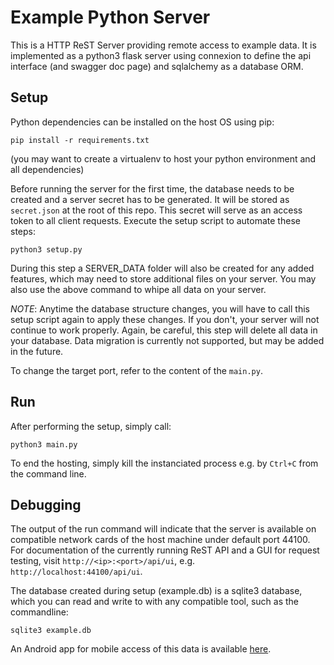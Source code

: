 # Example Python Server

This is a HTTP ReST Server providing remote access to example data. It is implemented as a python3 flask server using connexion to define the api interface (and swagger doc page) and sqlalchemy as a database ORM.

## Setup

Python dependencies can be installed on the host OS using pip:

```
pip install -r requirements.txt
```

(you may want to create a virtualenv to host your python environment and all dependencies)

Before running the server for the first time, the database needs to be created and a server secret has to be generated. It will be stored as ```secret.json``` at the root of this repo. This secret will serve as an access token to all client requests. Execute the setup script to automate these steps:

```
python3 setup.py
```

During this step a SERVER_DATA folder will also be created for any added features, which may need to store additional files on your server. You may also use the above command to whipe all data on your server. 

*NOTE*: Anytime the database structure changes, you will have to call this setup script again to apply these changes. If you don't, your server will not continue to work properly. Again, be careful, this step will delete all data in your database. Data migration is currently not supported, but may be added in the future. 

To change the target port, refer to the content of the ```main.py```.

## Run

After performing the setup, simply call:

```
python3 main.py
```

To end the hosting, simply kill the instanciated process e.g. by ```Ctrl+C``` from the command line.

## Debugging

The output of the run command will indicate that the server is available on compatible network cards of the host machine under default port 44100. For documentation of the currently running ReST API and a GUI for request testing, visit ```http://<ip>:<port>/api/ui```, e.g. ```http://localhost:44100/api/ui```.

The database created during setup (example.db) is a sqlite3 database, which you can read and write to with any compatible tool, such as the commandline:

```
sqlite3 example.db
```

An Android app for mobile access of this data is available [here](https://github.com/b00dle/example-android-app).